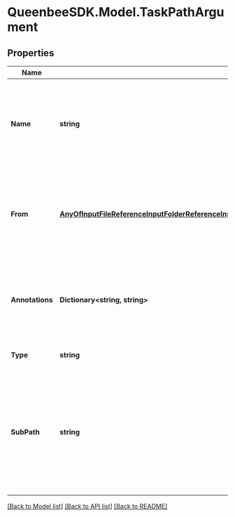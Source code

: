 
# QueenbeeSDK.Model.TaskPathArgument

## Properties

Name | Type | Description | Notes
------------ | ------------- | ------------- | -------------
**Name** | **string** | Argument name. The name must match one of the input names from Task&#39;s template which can be a function or DAG. | 
**From** | [**AnyOfInputFileReferenceInputFolderReferenceInputPathReferenceTaskFileReferenceTaskFolderReferenceTaskPathReferenceValueFileReferenceValueFolderReference**](AnyOfInputFileReferenceInputFolderReferenceInputPathReferenceTaskFileReferenceTaskFolderReferenceTaskPathReferenceValueFileReferenceValueFolderReference.md) | A reference to a DAG input, a DAG output or another task output. You can also use the ValueReference type to hard-code an input value. | 
**Annotations** | **Dictionary&lt;string, string&gt;** | An optional dictionary to add annotations to inputs. These annotations will be used by the client side libraries. | [optional] 
**Type** | **string** |  | [optional] [readonly] [default to "TaskPathArgument"]
**SubPath** | **string** | A sub_path inside the path that is provided in the &#x60;&#x60;from&#x60;&#x60; field. Use sub_path to only access part of the Path that is needed instead of copying all the files and folders inside the path. | [optional] 

[[Back to Model list]](../README.md#documentation-for-models)
[[Back to API list]](../README.md#documentation-for-api-endpoints)
[[Back to README]](../README.md)

